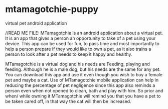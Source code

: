 # mtamagotchie-puppy
virtual pet android application

//READ ME FILE: MTamagotchie is an android application about a virtual pet. It is an app that gives a person an opportunity to take of a pet using your device. This app can be used for fun, to pass time and most importantly to help a person prepare if they would like to own a pet, as it also trains a person to look after a pet needs to keep it happy and healthy.

MTamagotchie is a virtual dog and his needs are Feeding, playing and feeding. Although he is a male dog, but his needs are the same for any pet. You can download this app and use it even though you wish to buy a female pet and maybe a cat. Use of MTamagotchie mobile application can help in reducing the percentage of pet negligence since this app also reminds a person even when not opened to clean, bath and play with him. So prior and when/ while owning it MTamagotchie will remind you that you have a pet to be taken cared off, in that way the cat will then be increased.
